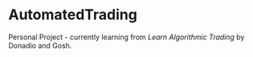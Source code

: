 # AutomatedTrading
Personal Project - currently learning from *Learn Algorithmic Trading* by Donadio and Gosh.
